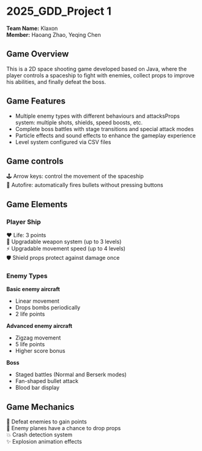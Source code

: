 # 2025_GDD_Project 1
**Team Name:** Klaxon<br/>
**Member:** Haoang Zhao, Yeqing Chen

## Game Overview
This is a 2D space shooting game developed based on Java, where the player controls a spaceship to fight with enemies, collect props to improve his abilities, and finally defeat the boss.


## Game Features
  - Multiple enemy types with different behaviours and attacksProps system: multiple shots, shields, speed boosts, etc.
  - Complete boss battles with stage transitions and special attack modes
  - Particle effects and sound effects to enhance the gameplay experience
  - Level system configured via CSV files

## Game controls
  🕹 Arrow keys: control the movement of the spaceship<br/>
  🔫 Autofire: automatically fires bullets without pressing buttons<br/>


## Game Elements
### Player Ship
❤️ Life: 3 points<br/>
🔫 Upgradable weapon system (up to 3 levels)<br/>
⚡ Upgradable movement speed (up to 4 levels)<br/>
🛡 Shield props protect against damage once<br/>

### Enemy Types
**Basic enemy aircraft**
  - Linear movement
  - Drops bombs periodically
  - 2 life points

**Advanced enemy aircraft**
  - Zigzag movement
  - 5 life points
  - Higher score bonus

**Boss**
  - Staged battles (Normal and Berserk modes)
  - Fan-shaped bullet attack
  - Blood bar display

## Game Mechanics
🎯 Defeat enemies to gain points<br/>
🎁 Enemy planes have a chance to drop props<br/> 
💥 Crash detection system<br/> 
✨ Explosion animation effects<br/>
